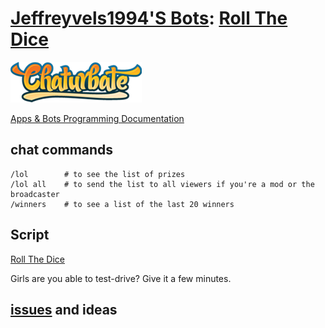 # [Jeffreyvels1994'S Bots](https://chaturbate.com/apps/user_uploads/2/jeffreyvels1994/): [Roll The Dice](https://chaturbate.com/apps/sourcecode/roll-the-dice-5/?version=&slot=2)

[![Chaturbate](./../logo.png?raw=true "Chaturbate")
](https://chaturbate.com/)

[Apps & Bots Programming Documentation](https://chaturbate.com/apps/docs)

## chat commands

```
/lol        # to see the list of prizes 
/lol all    # to send the list to all viewers if you're a mod or the broadcaster
/winners    # to see a list of the last 20 winners 
```

## Script
   
[Roll The Dice](https://github.com/noud/chaturbate/blob/master/jeffreyvels1994/Roll_The_Dice.js)

Girls are you able to test-drive? Give it a few minutes.

## [issues](https://github.com/noud/chaturbate/issues) and ideas